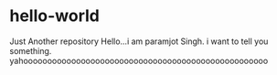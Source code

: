 # hello-world
Just Another repository
Hello...i am paramjot Singh.
i want to tell you something.
yahooooooooooooooooooooooooooooooooooooooooooooooooooo
